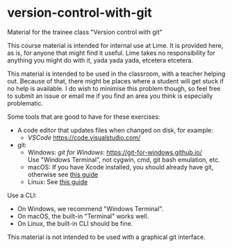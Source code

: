 # version-control-with-git
Material for the trainee class "Version control with git"

This course material is intended for internal use at Lime. It is provided here, as is, for anyone that might find it useful. Lime takes no responsibility for anything you might do with it, yada yada yada, etcetera etcetera.

This material is intended to be used in the classroom, with a teacher helping out. Because of that, there might be places where a student will get stuck if no help is available. I do wish to minimise this problem though, so feel free to submit an issue or email me if you find an area you think is especially problematic.

Some tools that are good to have for these exercises:

* A code editor that updates files when changed on disk, for example:
    * *VSCode* https://code.visualstudio.com/
* git:
    * Windows: *git for Windows*: https://git-for-windows.github.io/  
      Use "Windows Terminal", not cygwin, cmd, git bash emulation, etc.
    * macOS: If you have Xcode installed, you should already have git, otherwise see [this guide](https://www.atlassian.com/git/tutorials/install-git#mac-os-x)
    * Linux: See [this guide](https://www.atlassian.com/git/tutorials/install-git#linux)

Use a CLI:
- On Windows, we recommend "Windows Terminal".
- On macOS, the built-in "Terminal" works well.
- On Linux, the built-in CLI should be fine.

This material is not intended to be used with a graphical git interface.
